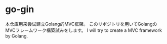 # go-gin

本仓库用来尝试建立Golang的MVC框架。
このリポジトリを用いてGolangのMVCフレームワーク構築試みをします。
I will try to create a MVC framework by Golang.
